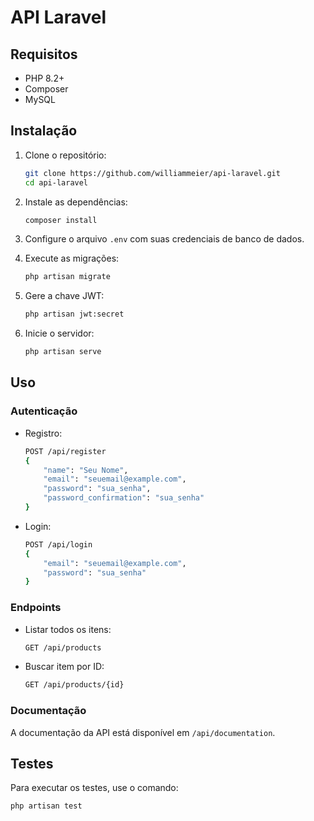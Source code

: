 # API Laravel

## Requisitos

-   PHP 8.2+
-   Composer
-   MySQL

## Instalação

1. Clone o repositório:

    ```bash
    git clone https://github.com/williammeier/api-laravel.git
    cd api-laravel
    ```

2. Instale as dependências:

    ```bash
    composer install
    ```

3. Configure o arquivo `.env` com suas credenciais de banco de dados.

4. Execute as migrações:

    ```bash
    php artisan migrate
    ```

5. Gere a chave JWT:

    ```bash
    php artisan jwt:secret
    ```

6. Inicie o servidor:
    ```bash
    php artisan serve
    ```

## Uso

### Autenticação

-   Registro:

    ```bash
    POST /api/register
    {
        "name": "Seu Nome",
        "email": "seuemail@example.com",
        "password": "sua_senha",
        "password_confirmation": "sua_senha"
    }
    ```

-   Login:
    ```bash
    POST /api/login
    {
        "email": "seuemail@example.com",
        "password": "sua_senha"
    }
    ```

### Endpoints

-   Listar todos os itens:

    ```bash
    GET /api/products
    ```

-   Buscar item por ID:
    ```bash
    GET /api/products/{id}
    ```

### Documentação

A documentação da API está disponível em `/api/documentation`.

## Testes

Para executar os testes, use o comando:

```bash
php artisan test
```
